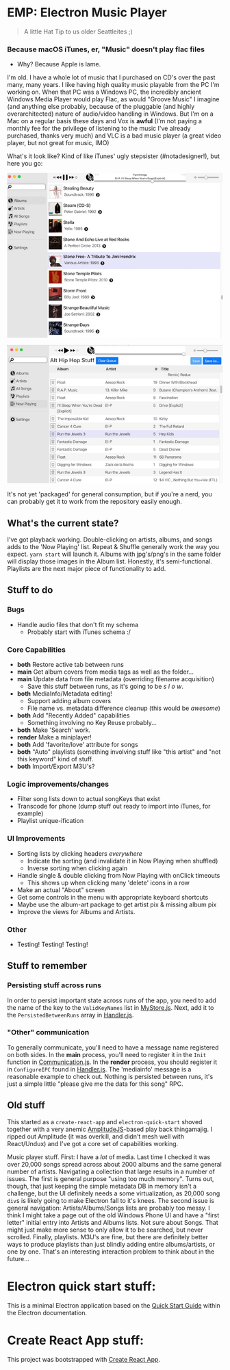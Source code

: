 # EMP: Electron Music Player
 > A little Hat Tip to us older Seattleites ;)
### Because macOS iTunes, er, "Music" doesn't play flac files
* Why? Because Apple is lame.

I'm old. I have a whole lot of music that I purchased on CD's over the past
many, many years. I like having high quality music playable from the PC I'm
working on. When that PC was a Windows PC, the incredibly ancient Windows Media
Player would play Flac, as would "Groove Music" I imagine (and anything else
probably, because of the pluggable (and highly overarchitected) nature of
audio/video handling in Windows. But I'm on a Mac on a regular basis these days
and Vox is **awful** (I'm not paying a monthly fee for the privilege of
listening to the music I've already purchased, thanks very much) and VLC is a
bad music player (a great video player, but not great for music, IMO)

What's it look like? Kind of like iTunes' ugly stepsister (#notadesigner!), but here you go:

![Albums view](doc/albums.jpg)

![Playlist view](doc/playlist.jpg)

It's not yet 'packaged' for general consumption, but if you're a nerd, you can probably get it to work from the repository easily enough.

## What's the current state?

I've got playback working. Double-clicking on artists, albums, and songs adds
to the 'Now Playing' list. Repeat & Shuffle generally work the way you expect.
`yarn start` will launch it. Albums with jpg's/png's in the same folder will
display those images in the Album list. Honestly, it's semi-functional.
Playlists are the next major piece of functionality to add.

## Stuff to do

### Bugs
* Handle audio files that don't fit my schema
  * Probably start with iTunes schema :/

### Core Capabilities
* **both** Restore active tab between runs
* **main** Get album covers from media tags as well as the folder...
* **main** Update data from file metadata (overriding filename acquisition)
  * Save this stuff between runs, as it's going to be *s l o w*.
* **both** MediaInfo/Metadata editing!
  * Support adding album covers
  * File name vs. metadata difference cleanup (this would be *awesome*)
* **both** Add "Recently Added" capabilities
  * Something involving no Key Reuse probably...
* **both** Make 'Search' work.
* **render** Make a miniplayer!
* **both** Add 'favorite/love' attribute for songs
* **both** "Auto" playlists (something involving stuff like "this artist" and "not this
keyword" kind of stuff.
* **both** Import/Export M3U's?

### Logic improvements/changes
* Filter song lists down to actual songKeys that exist
* Transcode for phone (dump stuff out ready to import into iTunes, for example)
* Playlist unique-ification

### UI Improvements
* Sorting lists by clicking headers *everywhere*
  * Indicate the sorting (and invalidate it in Now Playing when shuffled)
  * Inverse sorting when clicking again
* Handle single & double clicking from Now Playing with onClick timeouts
  * This shows up when clicking many 'delete' icons in a row
* Make an actual "About" screen
* Get some controls in the menu with appropriate keyboard shortcuts
* Maybe use the album-art package to get artist pix & missing album pix
* Improve the views for Albums and Artists.

### Other
* Testing! Testing! Testing!

## Stuff to remember

### Persisting stuff across runs

In order to persist important state across runs of the app, you need to add the
name of the key to the `ValidKeyNames` list in
[MyStore.js](https://github.com/kevinfrei/music/blob/master/src/MyStore.js).
Next, add it to the `PersistedBetweenRuns` array in
[Handler.js](https://github.com/kevinfrei/music/blob/master/src/Handler.js).

### "Other" communication

To generally communicate, you'll need to have a message name registered on
both sides. In the **main** process, you'll need to register it in the
`Init` function in
[Communication.js](https://github.com/kevinfrei/music/blob/master/src/Communication.js).
In the **render** process, you should register it in `ConfigureIPC` found in
[Handler.js](https://github.com/kevinfrei/music/blob/master/src/Handler.js).
The 'mediainfo' message is a reasonable example to check out. Nothing is
persisted between runs, it's just a simple little "please give me the data
for this song" RPC.

## Old stuff

This started as a `create-react-app` and `electron-quick-start` shoved together
with a very anemic
[AmplitudeJS](https://521dimensions.com/open-source/amplitudejs/)-based play
back thingamajig. I ripped out Amplitude (it was overkill, and didn't mesh well
with React/Undux) and I've got a core set of capabilities working.

Music player stuff. First: I have a *lot* of media. Last time I checked it was
over 20,000 songs spread across about 2000 albums and the same general number
of artists. Navigating a collection that large results in a number of issues.
The first is general purpose "using too much memory". Turns out, though, that
just keeping the simple metadata DB in memory isn't a challenge, but the UI
definitely needs a some virtualization, as 20,000 song `div`s is likely going
to make Electron fall to it's knees. The second issue is general navigation:
Artists/Albums/Songs lists are probably too messy. I think I might take a page
out of the old Windows Phone UI and have a "first letter" initial entry into
Artists and Albums lists. Not sure about Songs. That might just make more sense
to only allow it to be searched, but never scrolled. Finally, playlists. M3U's
are fine, but there are definitely better ways to produce playlists than just
blindly adding entire albums/artists, or one by one. That's an interesting
interaction problem to think about in the future...

# Electron quick start stuff:

This is a minimal Electron application based on the [Quick Start
Guide](https://electronjs.org/docs/tutorial/quick-start) within the Electron
documentation.


# Create React App stuff:

This project was bootstrapped with [Create React
App](https://github.com/facebook/create-react-app).

